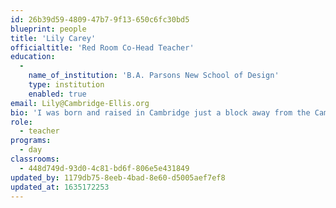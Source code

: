 ```yaml
---
id: 26b39d59-4809-47b7-9f13-650c6fc30bd5
blueprint: people
title: 'Lily Carey'
officialtitle: 'Red Room Co-Head Teacher'
education:
  -
    name_of_institution: 'B.A. Parsons New School of Design'
    type: institution
    enabled: true
email: Lily@Cambridge-Ellis.org
bio: 'I was born and raised in Cambridge just a block away from the Cambridge-Ellis School. Since I was a preschooler myself, I have always been drawn to the visual arts. I worked at a Reggio Emilia-inspired preschool in Boston for 6 years, and I am so excited to be able to share my experience and to learn so much more from the children and staff at Cambridge-Ellis.'
role:
  - teacher
programs:
  - day
classrooms:
  - 448d749d-93d0-4c81-bd6f-806e5e431849
updated_by: 1179db75-8eeb-4bad-8e60-d5005aef7ef8
updated_at: 1635172253
---
```

